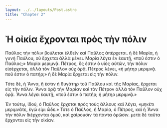 ```yaml
---
layout: ../../layouts/Post.astro
title: "Chapter 2"
---
```


# Ἠ οἰκία ἔχρονται πρὸς τὴν πόλιν

Παῦλος τὴν πόλιν βούλεται ἐλθεῖν καὶ Παῦλος ἀπέρχεται. ἡ δὲ Μαρία, ἡ
γυνή Παύλου, οὐ ἔρχεται ἀλλὰ μένει. Μαρία λέγει ἐν ἑαυτῇ, «ποῦ ἐστιν ὁ
Παῦλος;» Μαρία μεριμνᾷ. Πέτρος, ὅς ἐστιν ὁ υἱὸς αὐτῶν, τὴν πόλιν
εἰσέρχεται, ἀλλὰ τὸν Παῦλον οὐχ ὁρᾷ. Πέτρος λέγει, «ἡ μήτηρ μεριμνᾷ. ποῦ
ἐστιν ὁ πατήρ;» ἡ δὲ Μαρία ἔρχεται εἰς τὴν πόλιν.

Τότε δὲ, ἡ Ἄννα, ἥ ἐστιν ἡ θυγάτηρ τοῦ Παῦλου καὶ τῆς Μαρίας, ἔρχεται
εἰς τὴν πόλιν. Ἄννα ὁρᾷ τὴν Μαρίαν καὶ τὸν Πέτρον ἀλλὰ τὸν Παῦλον οὐχ
ὁρᾷ. Ἄννα λέγει ἑαυτῇ, «ποῦ ἐστιν ὁ πατήρ; ἡ μήτηρ μεριμνᾷ.»

Ἐν τούτῳ, ἰδού, ὁ Παῦλος ἔρχεται πρὸς τοὺς ἄλλους καὶ λέγει, «μηκέτι
μεριμνᾶτε, ἐγώ εἰμι ὧδε.» Τότε ὁ Παῦλος, ἡ Μαρία, ὁ Πέτρος, καὶ ἡ Ἄννα
τὴν πόλιν διέρχονται ὁμοῦ, καὶ χαίρουσιν τὰ πάντα ὁρῶσιν. μετὰ δὲ ταῦτα
ἔρχονται εἰς τὴν οἰκίαν.
